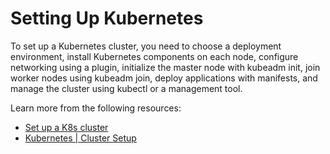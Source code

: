 # Setting Up Kubernetes

To set up a Kubernetes cluster, you need to choose a deployment environment, install Kubernetes components on each node, configure networking using a plugin, initialize the master node with kubeadm init, join worker nodes using kubeadm join, deploy applications with manifests, and manage the cluster using kubectl or a management tool.

Learn more from the following resources:

- [Set up a K8s cluster](https://kubernetes.io/docs/home/#set-up-a-k8s-cluster)
- [Kubernetes | Cluster Setup](https://www.youtube.com/watch?v=z_w3me8tmJA)
